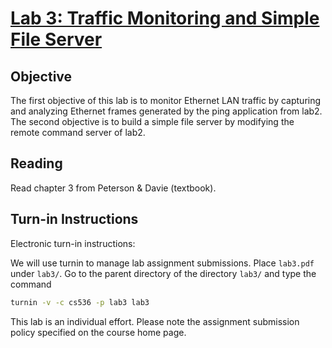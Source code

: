# [Lab 3: Traffic Monitoring and Simple File Server](https://www.cs.purdue.edu/homes/park/cs536/lab3/lab3.html)

## Objective

The first objective of this lab is to monitor Ethernet LAN traffic by capturing
and analyzing Ethernet frames generated by the ping application from lab2. The
second objective is to build a simple file server by modifying the remote
command server of lab2.

## Reading

Read chapter 3 from Peterson & Davie (textbook).

## Turn-in Instructions

Electronic turn-in instructions:

We will use turnin to manage lab assignment submissions. Place `lab3.pdf` under
`lab3/`. Go to the parent directory of the directory `lab3/` and type the
command

```sh
turnin -v -c cs536 -p lab3 lab3
```

This lab is an individual effort. Please note the assignment submission policy
specified on the course home page.
